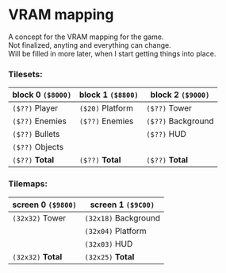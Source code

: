 # VRAM mapping
A concept for the VRAM mapping for the game.  
Not finalized, anyting and everything can change.  
Will be filled in more later, when I start getting things into place.

### Tilesets:
| block 0 `($8000)` | block 1 `($8800)` | block 2 `($9000)`  |
|-------------------|-------------------|--------------------|
| `($??)` Player    | `($20)` Platform  | `($??)` Tower      |
| `($??)` Enemies   | `($??)` Enemies   | `($??)` Background |
| `($??)` Bullets   |                   | `($??)` HUD        |
| `($??)` Objects   |                   |                    |
| `($??)` **Total** | `($??)` **Total** | `($??)` **Total**  |

### Tilemaps:
| screen 0 `($9800)`  | screen 1 `($9C00)`   |
|---------------------|----------------------|
| `(32x32)` Tower     | `(32x18)` Background |
|                     | `(32x04)` Platform   |
|                     | `(32x03)` HUD        |
| `(32x32)` **Total** | `(32x25)` **Total**  |
